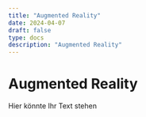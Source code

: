 ```yaml
---
title: "Augmented Reality"
date: 2024-04-07
draft: false
type: docs
description: "Augmented Reality"
---
```


# Augmented Reality

Hier könnte Ihr Text stehen